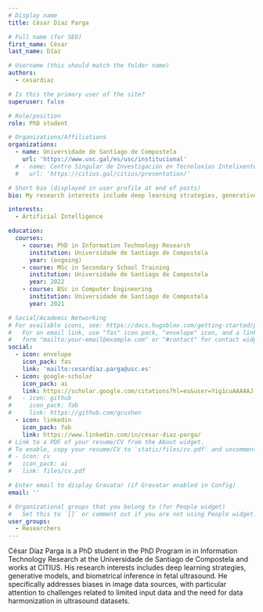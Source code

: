 ```yaml
---
# Display name
title: César Díaz Parga

# Full name (for SEO)
first_name: César
last_name: Díaz

# Username (this should match the folder name)
authors:
  - cesardiaz

# Is this the primary user of the site?
superuser: false

# Role/position
role: PhD student

# Organizations/Affiliations
organizations:
  - name: Universidade de Santiago de Compostela
    url: 'https://www.usc.gal/es/usc/institucional'
  # - name: Centro Singular de Investigación en Tecnoloxías Intelixentes
  #   url: 'https://citius.gal/citius/presentation/'

# Short bio (displayed in user profile at end of posts)
bio: My research interests include deep learning strategies, generative models, and biometrical inference in fetal ultrasound.

interests:
  - Artificial Intelligence

education:
  courses:
    - course: PhD in Information Technology Research
      institution: Universidade de Santiago de Compostela
      year: (ongoing)
    - course: MSc in Secondary School Training
      institution: Universidade de Santiago de Compostela
      year: 2022
    - course: BSc in Computer Engineering
      institution: Universidade de Santiago de Compostela
      year: 2021

# Social/Academic Networking
# For available icons, see: https://docs.hugoblox.com/getting-started/page-builder/#icons
#   For an email link, use "fas" icon pack, "envelope" icon, and a link in the
#   form "mailto:your-email@example.com" or "#contact" for contact widget.
social:
  - icon: envelope
    icon_pack: fas
    link: 'mailto:cesardiaz.parga@usc.es'
  - icon: google-scholar
    icon_pack: ai
    link: https://scholar.google.com/citations?hl=es&user=Yig1cuAAAAAJ
#   - icon: github
#     icon_pack: fab
#     link: https://github.com/gcushen
  - icon: linkedin
    icon_pack: fab
    link: https://www.linkedin.com/in/cesar-diaz-parga/
# Link to a PDF of your resume/CV from the About widget.
# To enable, copy your resume/CV to `static/files/cv.pdf` and uncomment the lines below.
# - icon: cv
#   icon_pack: ai
#   link: files/cv.pdf

# Enter email to display Gravatar (if Gravatar enabled in Config)
email: ''

# Organizational groups that you belong to (for People widget)
#   Set this to `[]` or comment out if you are not using People widget.
user_groups:
  - Researchers
---
```


César Díaz Parga is a PhD student in the PhD Program in in Information Technology Research at the Universidade de Santiago de Compostela and works at CITIUS. His research interests includes deep learning strategies, generative models, and biometrical inference in fetal ultrasound. He specifically addresses biases in image data sources, with particular attention to challenges related to limited input data and the need for data harmonization in ultrasound datasets.


